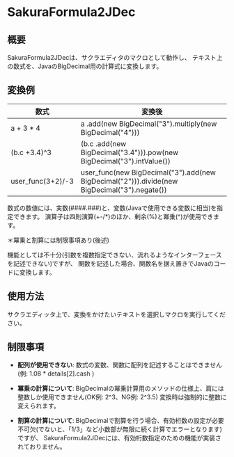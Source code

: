 ﻿SakuraFormula2JDec
==================

概要
----

SakuraFormula2JDecは、サクラエディタのマクロとして動作し、
テキスト上の数式を、JavaのBigDecimal用の計算式に変換します。


変換例
------

|数式|変換後|
|---|---|
| a + 3 * 4         | a .add(new BigDecimal("3").multiply(new BigDecimal("4"))) |
| (b.c +3.4)^3      | (b.c .add(new BigDecimal("3.4"))).pow(new BigDecimal("3").intValue()) |
| user_func(3+2)/-3 | user_func(new BigDecimal("3").add(new BigDecimal("2"))).divide(new BigDecimal("3").negate()) |

数式の数値には、実数(####.###)と、変数(Javaで使用できる変数に相当)を指定できます。
演算子は四則演算(+-/*)のほか、剰余(%)と冪乗(^)が使用できます。

＊冪乗と割算には制限事項あり(後述)

機能としては不十分(引数を複数指定できない、流れるようなインターフェースを記述できない)ですが、
関数を記述した場合、関数名を据え置きでJavaのコードに変換します。


使用方法
------

サクラエディッタ上で、変換をかけたいテキストを選択しマクロを実行してください。


制限事項
------

* **配列が使用できない**: 
数式の変数、関数に配列を記述することはできません(例: 1.08 * details[2].cash )

* **冪乗の計算について**: 
BigDecimalの冪乗計算用のメソッドの仕様上、肩には整数しか使用できません(OK例: 2^3、NG例: 2^3.5)
変換時は強制的に整数に変えられます。

* **割算の計算について**: 
BigDecimalで割算を行う場合、有効桁数の設定が必要不可欠(でないと、「1/3」など小数部が無限に続く計算でエラーとなります)ですが、
SakuraFormula2JDecには、有効桁数指定のための機能が実装されておりません。